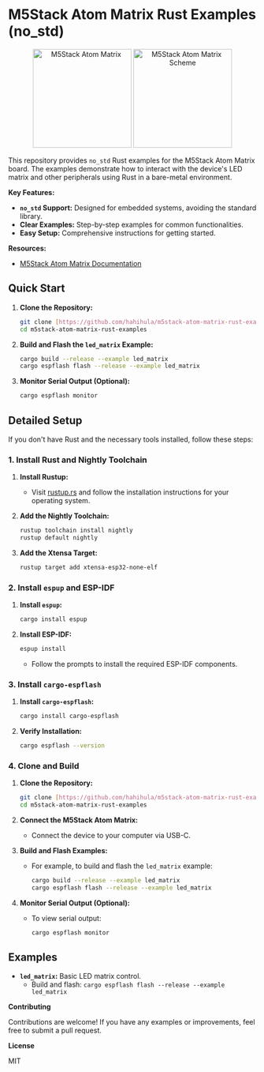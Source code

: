 # M5Stack Atom Matrix Rust Examples (no_std)

<p align="center">
  <img src="https://static-cdn.m5stack.com/resource/docs/products/core/ATOM%20Matrix/img-695ed4da-4ff3-4a46-bc09-a4afab9fded1.webp" alt="M5Stack Atom Matrix" height="200">
  <img src="https://static-cdn.m5stack.com/resource/docs/products/core/ATOM%20Matrix/img-fa9922b3-727d-4598-8d16-84611248a3c6.webp" alt="M5Stack Atom Matrix Scheme" height="200">
</p>

This repository provides `no_std` Rust examples for the M5Stack Atom Matrix board. The examples demonstrate how to interact with the device's LED matrix and other peripherals using Rust in a bare-metal environment.

**Key Features:**

* **`no_std` Support:** Designed for embedded systems, avoiding the standard library.
* **Clear Examples:** Step-by-step examples for common functionalities.
* **Easy Setup:** Comprehensive instructions for getting started.

**Resources:**

* [M5Stack Atom Matrix Documentation](https://docs.m5stack.com/en/core/ATOM%20Matrix)

## Quick Start

1.  **Clone the Repository:**

    ```bash
    git clone [https://github.com/hahihula/m5stack-atom-matrix-rust-examples.git](https://github.com/hahihula/m5stack-atom-matrix-rust-examples.git)
    cd m5stack-atom-matrix-rust-examples
    ```

2.  **Build and Flash the `led_matrix` Example:**

    ```bash
    cargo build --release --example led_matrix
    cargo espflash flash --release --example led_matrix
    ```

3.  **Monitor Serial Output (Optional):**

    ```bash
    cargo espflash monitor
    ```

## Detailed Setup

If you don't have Rust and the necessary tools installed, follow these steps:

### 1. Install Rust and Nightly Toolchain

1.  **Install Rustup:**
    * Visit [rustup.rs](https://rustup.rs) and follow the installation instructions for your operating system.

2.  **Add the Nightly Toolchain:**

    ```bash
    rustup toolchain install nightly
    rustup default nightly
    ```

3.  **Add the Xtensa Target:**

    ```bash
    rustup target add xtensa-esp32-none-elf
    ```

### 2. Install `espup` and ESP-IDF

1.  **Install `espup`:**

    ```bash
    cargo install espup
    ```

2.  **Install ESP-IDF:**

    ```bash
    espup install
    ```

    * Follow the prompts to install the required ESP-IDF components.

### 3. Install `cargo-espflash`

1.  **Install `cargo-espflash`:**

    ```bash
    cargo install cargo-espflash
    ```

2.  **Verify Installation:**

    ```bash
    cargo espflash --version
    ```

### 4. Clone and Build

1.  **Clone the Repository:**

    ```bash
    git clone [https://github.com/hahihula/m5stack-atom-matrix-rust-examples.git](https://github.com/hahihula/m5stack-atom-matrix-rust-examples.git)
    cd m5stack-atom-matrix-rust-examples
    ```

2.  **Connect the M5Stack Atom Matrix:**
    * Connect the device to your computer via USB-C.

3.  **Build and Flash Examples:**
    * For example, to build and flash the `led_matrix` example:

        ```bash
        cargo build --release --example led_matrix
        cargo espflash flash --release --example led_matrix
        ```

4.  **Monitor Serial Output (Optional):**
    * To view serial output:

        ```bash
        cargo espflash monitor
        ```

## Examples

* **`led_matrix`:** Basic LED matrix control.
    * Build and flash: `cargo espflash flash --release --example led_matrix`

**Contributing**

Contributions are welcome! If you have any examples or improvements, feel free to submit a pull request.

**License**

MIT